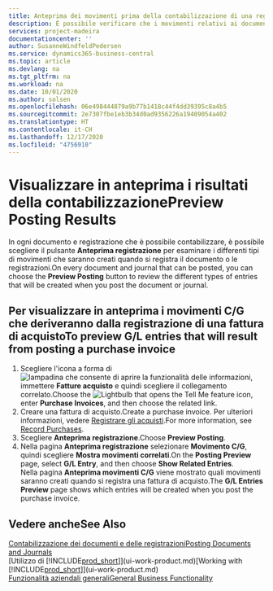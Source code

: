 ```yaml
---
title: Anteprima dei movimenti prima della contabilizzazione di una registrazione o di un documento | Documenti Microsoft
description: È possibile verificare che i movimenti relativi ai documenti e alle registrazioni siano accurati, prima di registrarli in contabilità generale.
services: project-madeira
documentationcenter: ''
author: SusanneWindfeldPedersen
ms.service: dynamics365-business-central
ms.topic: article
ms.devlang: na
ms.tgt_pltfrm: na
ms.workload: na
ms.date: 10/01/2020
ms.author: solsen
ms.openlocfilehash: 06e498444879a9b77b1418c44f4dd39395c8a4b5
ms.sourcegitcommit: 2e7307fbe1eb3b34d0ad9356226a19409054a402
ms.translationtype: HT
ms.contentlocale: it-CH
ms.lasthandoff: 12/17/2020
ms.locfileid: "4756910"
---
```

# <a name="preview-posting-results"></a><span data-ttu-id="73e2e-103">Visualizzare in anteprima i risultati della contabilizzazione</span><span class="sxs-lookup"><span data-stu-id="73e2e-103">Preview Posting Results</span></span>
<span data-ttu-id="73e2e-104">In ogni documento e registrazione che è possibile contabilizzare, è possibile scegliere il pulsante **Anteprima registrazione** per esaminare i differenti tipi di movimenti che saranno creati quando si registra il documento o le registrazioni.</span><span class="sxs-lookup"><span data-stu-id="73e2e-104">On every document and journal that can be posted, you can choose the **Preview Posting** button to review the different types of entries that will be created when you post the document or journal.</span></span>

## <a name="to-preview-gl-entries-that-will-result-from-posting-a-purchase-invoice"></a><span data-ttu-id="73e2e-105">Per visualizzare in anteprima i movimenti C/G che deriveranno dalla registrazione di una fattura di acquisto</span><span class="sxs-lookup"><span data-stu-id="73e2e-105">To preview G/L entries that will result from posting a purchase invoice</span></span>
1. <span data-ttu-id="73e2e-106">Scegliere l'icona a forma di ![lampadina che consente di aprire la funzionalità delle informazioni](media/ui-search/search_small.png "Informazioni sull'operazione che si desidera eseguire"), immettere **Fatture acquisto** e quindi scegliere il collegamento correlato.</span><span class="sxs-lookup"><span data-stu-id="73e2e-106">Choose the ![Lightbulb that opens the Tell Me feature](media/ui-search/search_small.png "Tell me what you want to do") icon, enter **Purchase Invoices**, and then choose the related link.</span></span>
2. <span data-ttu-id="73e2e-107">Creare una fattura di acquisto.</span><span class="sxs-lookup"><span data-stu-id="73e2e-107">Create a purchase invoice.</span></span> <span data-ttu-id="73e2e-108">Per ulteriori informazioni, vedere [Registrare gli acquisti](purchasing-how-record-purchases.md).</span><span class="sxs-lookup"><span data-stu-id="73e2e-108">For more information, see [Record Purchases](purchasing-how-record-purchases.md).</span></span>
3. <span data-ttu-id="73e2e-109">Scegliere **Anteprima registrazione**.</span><span class="sxs-lookup"><span data-stu-id="73e2e-109">Choose **Preview Posting**.</span></span>
4. <span data-ttu-id="73e2e-110">Nella pagina **Anteprima registrazione** selezionare **Movimento C/G**, quindi scegliere **Mostra movimenti correlati**.</span><span class="sxs-lookup"><span data-stu-id="73e2e-110">On the **Posting Preview** page, select **G/L Entry**, and then choose **Show Related Entries**.</span></span>  
   <span data-ttu-id="73e2e-111">Nella pagina **Anteprima movimenti C/G** viene mostrato quali movimenti saranno creati quando si registra una fattura di acquisto.</span><span class="sxs-lookup"><span data-stu-id="73e2e-111">The **G/L Entries Preview** page shows which entries will be created when you post the purchase invoice.</span></span>

## <a name="see-also"></a><span data-ttu-id="73e2e-112">Vedere anche</span><span class="sxs-lookup"><span data-stu-id="73e2e-112">See Also</span></span>
[<span data-ttu-id="73e2e-113">Contabilizzazione dei documenti e delle registrazioni</span><span class="sxs-lookup"><span data-stu-id="73e2e-113">Posting Documents and Journals</span></span>](ui-post-documents-journals.md)  
<span data-ttu-id="73e2e-114">[Utilizzo di [!INCLUDE[prod_short](includes/prod_short.md)]](ui-work-product.md)</span><span class="sxs-lookup"><span data-stu-id="73e2e-114">[Working with [!INCLUDE[prod_short](includes/prod_short.md)]](ui-work-product.md)</span></span>  
[<span data-ttu-id="73e2e-115">Funzionalità aziendali generali</span><span class="sxs-lookup"><span data-stu-id="73e2e-115">General Business Functionality</span></span>](ui-across-business-areas.md)
